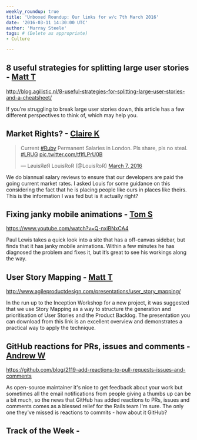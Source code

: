 ```yaml
---
weekly_roundup: true
title: 'Unboxed Roundup: Our links for w/c 7th March 2016'
date: '2016-03-11 14:30:00 UTC'
author: 'Murray Steele'
tags: # (Delete as appropriate)
- Culture

---
```


## 8 useful strategies for splitting large user stories - [Matt T](/people#matt-turrell)

http://blog.agilistic.nl/8-useful-strategies-for-splitting-large-user-stories-and-a-cheatsheet/

If you’re struggling to break large user stories down, this article has a few different perspectives to think of, which may help you.


## Market Rights? - [Claire K](/people#claire-kemp)

<blockquote class="twitter-tweet" data-lang="en"><p lang="en" dir="ltr">Current <a href="https://twitter.com/hashtag/Ruby?src=hash">#Ruby</a> Permanent Salaries in London. Pls share, pls no steal. <a href="https://twitter.com/hashtag/LRUG?src=hash">#LRUG</a> <a href="https://t.co/tfIfLPrU0B">pic.twitter.com/tfIfLPrU0B</a></p>&mdash; LøuisЯøЯ LouisRoR (@LouisRoR) <a href="https://twitter.com/LouisRoR/status/706894498970902530">March 7, 2016</a></blockquote>
<script async src="//platform.twitter.com/widgets.js" charset="utf-8"></script>

We do biannual salary reviews to ensure that our developers are paid the going current market rates. I asked Louis for some guidance on this considering the fact that he is placing people like ours in places like theirs. This is the information I was fed but is it actually right?

## Fixing janky mobile animations - [Tom S](/people#tom-sabin)

https://www.youtube.com/watch?v=Q-nxiBNxCA4

Paul Lewis takes a quick look into a site that has a off-canvas sidebar, but finds that it has janky mobile animations. Within a few minutes he has diagnosed the problem and fixes it, but it’s great to see his workings along the way.

## User Story Mapping - [Matt T](/people#matt-turrell)

http://www.agileproductdesign.com/presentations/user_story_mapping/

In the run up to the Inception Workshop for a new project, it was suggested that we use Story Mapping as a way to structure the generation and prioritisation of User Stories and the Product Backlog. The presentation you can download from this link is an excellent overview and demonstrates a practical way to apply the technique.

## GitHub reactions for PRs, issues and comments - [Andrew W](/people#andrew-white)

https://github.com/blog/2119-add-reactions-to-pull-requests-issues-and-comments

As open-source maintainer it's nice to get feedback about your work but sometimes all the email notifications from people giving a thumbs up can be a bit much, so the news that GitHub has added reactions to PRs, issues and comments comes as a blessed relief for the Rails team I'm sure. The only one they've missed is reactions to commits - how about it GitHub?

## Track of the Week - [](/people#)
